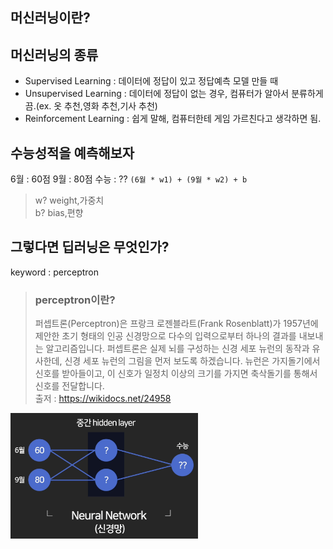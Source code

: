 ## 머신러닝이란?

## 머신러닝의 종류

- Supervised Learning : 데이터에 정답이 있고 정답예측 모델 만들 때
- Unsupervised Learning : 데이터에 정답이 없는 경우, 컴퓨터가 알아서 분류하게끔.(ex. 옷 추천,영화 추천,기사 추천)
- Reinforcement Learning : 쉽게 말해, 컴퓨터한테 게임 가르친다고 생각하면 됨.

## 수능성적을 예측해보자

6월 : 60점
9월 : 80점
수능 : ??
`(6월 * w1) + (9월 * w2) + b`

> w? weight,가중치  
> b? bias,편향

## 그렇다면 **딥러닝**은 무엇인가?

keyword : perceptron

> ### **perceptron**이란?
>
> 퍼셉트론(Perceptron)은 프랑크 로젠블라트(Frank Rosenblatt)가 1957년에 제안한 초기 형태의 인공 신경망으로 다수의 입력으로부터 하나의 결과를 내보내는 알고리즘입니다. 퍼셉트론은 실제 뇌를 구성하는 신경 세포 뉴런의 동작과 유사한데, 신경 세포 뉴런의 그림을 먼저 보도록 하겠습니다. 뉴런은 가지돌기에서 신호를 받아들이고, 이 신호가 일정치 이상의 크기를 가지면 축삭돌기를 통해서 신호를 전달합니다.  
> 출저 : https://wikidocs.net/24958

<img src="./../image/deep-running.png" width=300/>
